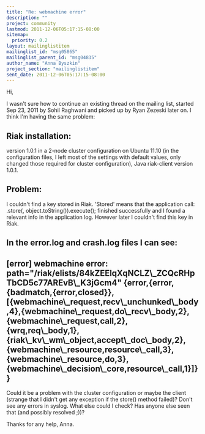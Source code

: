 ```yaml
---
title: "Re: webmachine error"
description: ""
project: community
lastmod: 2011-12-06T05:17:15-08:00
sitemap:
  priority: 0.2
layout: mailinglistitem
mailinglist_id: "msg05865"
mailinglist_parent_id: "msg04835"
author_name: "Anna Byszkin"
project_section: "mailinglistitem"
sent_date: 2011-12-06T05:17:15-08:00
---
```



Hi,

I wasn't sure how to continue an existing thread on the mailing list,
started Sep 23, 2011 by Sohil Raghwani and picked up by Ryan Zezeski later
on. I think I'm having the same problem:

Riak installation:
-----
version 1.0.1 in a 2-node cluster configuration on Ubuntu 11.10 (in the
configuration files, I left most of the settings with default values, only
changed those required for cluster configuration),
Java riak-client version 1.0.1.

Problem:
-----
I couldn't find a key stored in Riak. 'Stored' means that the application
call:
.store(, object.toString()).execute();
finished successfully and I found a relevant info in the application log.
However later I couldn't find this key in Riak.

In the error.log and crash.log files I can see:
------
[error] webmachine error:
path="/riak/elists/84kZEElqXqNCLZ\\_ZCQcRHpTbCD5c77AREvB\\_K3jGcm4"
{error,{error,{badmatch,{error,closed}},[{webmachine\\_request,recv\\_unchunked\\_body,4},{webmachine\\_request,do\\_recv\\_body,2},{webmachine\\_request,call,2},{wrq,req\\_body,1},{riak\\_kv\\_wm\\_object,accept\\_doc\\_body,2},{webmachine\\_resource,resource\\_call,3},{webmachine\\_resource,do,3},{webmachine\\_decision\\_core,resource\\_call,1}]}}
------

Could it be a problem with the cluster configuration or maybe the client
(strange that I didn't get any exception if the store() method failed)?
Don't see any errors in syslog. What else could I check?
Has anyone else seen that (and possibly resolved ;))?

Thanks for any help,
Anna.
